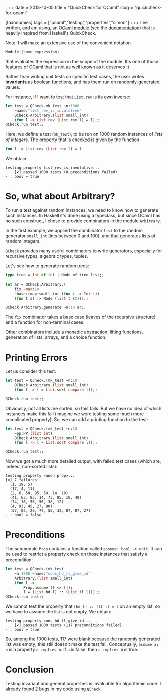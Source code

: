 +++
date = 2013-10-05
title = "QuickCheck for OCaml"
slug = "quickcheck-for-ocaml"

[taxonomies]
tags  = ["ocaml","testing","properties","simon"]
+++
I've written, and am using, an [OCaml module](https://github.com/c-cube/qcheck/blob/767e455a81c6a8748f48e22194927e24aad4cd29/src/core/QCheck.mli) (see the [documentation](https://c-cube.github.io/qcheck/)) that is heavily inspired from Haskell's QuickCheck.

<!-- more -->

Note: I will make an extensive use of the convenient notation

```ocaml
Module.(some expression)
```

that evaluates the expression in the scope of the module. It's one of those features of OCaml that is not as well known as it deserves :)

Rather than writing unit tests on specific test cases, the user writes **invariants** as boolean functions, and has them run on randomly-generated values.

For instance, if I want to test that `List.rev` is its own inverse:

```ocaml
let test = QCheck.mk_test ~n:1000
    ~name:"list_rev_is_involutive"
    QCheck.Arbitrary.(list small_int)
    (fun l -> List.rev (List.rev l) = l);;
QCheck.run test;;
```

Here, we define a test (`mk_test`), to be run on 1000 random instances of *lists of integers*. The property that is checked is given by the function

```ocaml
fun l -> List.rev (List.rev l) = l
```

We obtain

    testing property list_rev_is_involutive...
        [✔] passed 1000 tests (0 preconditions failed)
    - : bool = true

So, what about Arbitrary?
=========================

To run a test against random instances, we need to know how to generate such instances. In Haskell it's done using a typeclass, but since OCaml has no such construct, I chose to provide combinators in the module `Arbitrary`.

In the first example, we applied the combinator `list` to the random generator `small_int` (ints between 0 and 100), and that generates lists of random integers.

`QCheck` provides many useful combinators to write generators, especially for recursive types, algebraic types, tuples.

Let's see how to generate random trees:

```ocaml
type tree = Int of int | Node of tree list;;

let ar = QCheck.Arbitrary.(
    fix ~max:10
    ~base:(map small_int (fun i -> Int i))
    (fun t st -> Node (list t st)));;

QCheck.Arbitrary.generate ~n:10 ar;;
```

The `fix` combinator takes a base case (leaves of the recursive structure) and a function for non-terminal cases.

Other combinators include a monadic abstraction, lifting functions, generation of lists, arrays, and a choice function.

Printing Errors
===============

Let us consider this test:

```ocaml
let test = QCheck.(mk_test ~n:10
    QCheck.Arbitrary.(list small_int)
    (fun l -> l = List.sort compare l));;

QCheck.run test;;
```

Obviously, not all lists are sorted, so this fails. But we have no idea of which instances make this fail (imagine we were testing some much more complicated property). So, we can add a printing function to the test:

```ocaml
let test = QCheck.(mk_test ~n:10
    ~pp:PP.(list int)
    QCheck.Arbitrary.(list small_int)
    (fun l -> l = List.sort compare l));;

QCheck.run test;;
```

Now we got a much more detailed output, with failed test cases (which are, indeed, non-sorted lists):

    testing property <anon prop>...
    [×] 7 failures:
      (1, 19, 5)
      (17, 4, 11)
      (2, 6, 50, 95, 59, 14, 10)
      (41, 63, 83, 14, 73, 85, 10, 48)
      (74, 16, 56, 56, 38, 12)
      (4, 93, 45, 27, 80)
      (57, 82, 26, 77, 55, 32, 87, 87, 27)
    - : bool = false

Preconditions
=============

The submodule `Prop` contains a function called `assume: bool -> unit`. It can be used to restrict a property check on those instances that satisfy a precondition:

```ocaml
let test = QCheck.(mk_test
    ~n:1000 ~name:"cons_hd_tl_give_id"
    Arbitrary.(list small_int)
    (fun l ->
        Prop.assume (l <> []);
        l = (List.hd l) :: (List.tl l)));;
QCheck.run test;;
```

We cannot test the property that `(hd l) :: (tl l) = l` on an empty list, so we have to assume the list is not empty. We obtain:

    testing property cons_hd_tl_give_id...
        [✔] passed 1000 tests (117 preconditions failed)
    - : bool = true

So, among the 1000 tests, 117 were blank because the randomly generated list was empty; this still doesn't make the test fail. Conceptually, `assume a; b` is a property `a implies b`. If `a` is false, then `a implies b` is true.

Conclusion
==========

Testing invariant and general properties is invaluable for algorithmic code. I already found 2 bugs in my code using `QCheck`.

